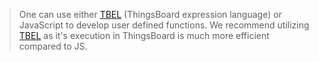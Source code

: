 > One can use either [TBEL](/docs/{{docsPrefix}}user-guide/tbel/) (ThingsBoard expression language) or JavaScript to develop user defined functions. 
We recommend utilizing [TBEL](/docs/{{docsPrefix}}user-guide/tbel/) as it's execution in ThingsBoard is much more efficient compared to JS.